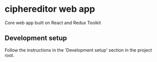 
# ciphereditor web app

Core web app built on React and Redux Toolkit

## Development setup

Follow the instructions in the 'Development setup' section in the project root.
